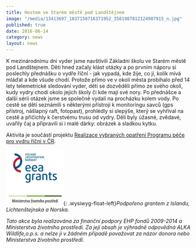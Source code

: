```yaml
---
title: Hostem ve Starém městě pod Landštějnem
image: "/media/13413697_1037150716371952_3581987812124907915_n.jpg"
published: true
date: 2016-06-14
category: news
layout: news
---
```

K mezinárodnímu dni vyder jsme navštívili Základní školu ve Starém městě
pod Landštejnem. Děti hned začaly klást otázky a po prvním náporu si
poslechly přednášku o vydře říční - jak vypadá, kde žije, co jí, kolik
mívá mláďat a kde všude chodí. Protože přímo ve v okolí města probíhalo
před 14 lety telemetrické sledování vyder, děti se dozvěděli přímo ze
svého okolí, kudy vydry chodí okolo jejich školy či kde mají své nory.
Po přednášce a další sérii otázek jsme se společně vydali na procházku
kolem vody. Po cestě se děti seznámili s některými přístroji k
monitoringu savců (gps přístroj, nášlapný raft, fotopast), prohlédly si
slepýše, který se vyhříval na cestě a přičichly k čerstvému trusu od
vydry. Děli byly úžasné, zvědavé, uvařily čaj a připravili si i malé
dárky: obrázek a sladkou kytku.

Aktivita je součástí projektu
[Realizace vybraných opatření Programu péče pro vydru říční v ČR][1].

![](/media/loga_mgs_stojato_mm.jpg){: .wysiwyg-float-left}*Podpořeno
grantem z Islandu, Lichtenštejnska a Norska.*

*Tato akce byla realizována za finanční podpory EHP fondů 2009-2014 a
Ministerstva životního prostředí. Za její obsah je výhradně odpovědná
ALKA Wildlife,o.p.s. a nelze ji v žádném případě považovat za názor
donora nebo Ministerstva životního prostředí.*


[1]: https://www.vydryonline.cz/o-nas/projekt
